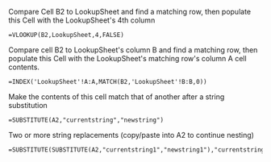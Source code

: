 Compare Cell B2 to LookupSheet and find a matching row, then populate this Cell with the LookupSheet's 4th column
```
=VLOOKUP(B2,LookupSheet,4,FALSE)
```

Compare cell B2 to LookupSheet's column B and find a matching row, then populate this Cell with the LookupSheet's matching row's column A cell contents.
```
=INDEX('LookupSheet'!A:A,MATCH(B2,'LookupSheet'!B:B,0))
```



Make the contents of this cell match that of another after a string substitution
```
=SUBSTITUTE(A2,"currentstring","newstring")
```

Two or more string replacements (copy/paste into A2 to continue nesting)
```
=SUBSTITUTE(SUBSTITUTE(A2,"currentstring1","newstring1"),"currentstring2","newstring2")
```
